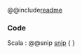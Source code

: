 @@include[readme](/step_002_extract_http_entity/README.md)

### Code 
Scala
: @@snip [snip](/step_002_extract_http_entity/src/main/scala/samples/Main.scala) { }
